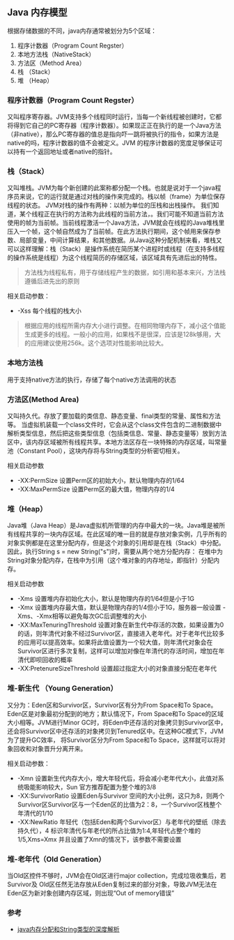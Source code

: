 ## Java 内存模型
根据存储数据的不同，java内存通常被划分为5个区域：

1. 程序计数器（Program Count Regster）
2. 本地方法栈（NativeStack）
3. 方法区（Method Area）
4. 栈 （Stack）
5. 堆 （Heap）

### 程序计数器（Program Count Regster） 
又叫程序寄存器。JVM支持多个线程同时运行，当每一个新线程被创建时，它都将得到它自己的PC寄存器（程序计数器）。如果现正正在执行的是一个Java方法（非native），那么PC寄存器的值总是指向吓一跳将被执行的指令，如果方法是native的吗，程序计数器的值不会被定义。JVM 的程序计数器的宽度足够保证可以持有一个返回地址或者native的指针。

### 栈（Stack）
又叫堆栈。JVM为每个新创建的此案称都分配一个栈。也就是说对于一个java程序员来说，它的运行就是通过对栈的操作来完成的。栈以帧（frame）为单位保存线程的状态。
JVM对栈的操作有两种：以帧为单位的压栈和出栈操作。
我们知道，某个线程正在执行的方法称为此线程的当前方法，。我们可能不知道当前方法使用的帧为当前帧。当前线程激活一个Java方法，JVM就会在线程的Java堆栈里压入一个帧，这个帧自然成为了当前帧。在此方法执行期间，这个帧用来保存参数、局部变量，中间计算结果，和其他数据。从Java这种分配机制来看，堆栈又可以这样理解：栈（Stack）是操作系统在简历某个进程时或线程（在支持多线程的操作系统是线程）为这个线程简历的存储区域，该区域具有先进后出的特性。

>方法栈为线程私有，用于存储线程产生的数据，如引用和基本来兴，方法栈遵循后进先出的原则

相关启动参数：

* -Xss 每个线程的栈大小
> 根据应用的线程所需内存大小进行调整。在相同物理内存下，减小这个值能生成更多的线程。一般小的应用，如果栈不是很深，应该是128k够用，大的应用建议使用256k。这个选项对性能影响比较大。

### 本地方法栈
用于支持native方法的执行，存储了每个native方法调用的状态

### 方法区(Method Area)
又叫持久代。存放了要加载的类信息、静态变量、final类型的常量、属性和方法等。
当虚拟机装载一个class文件时，它会从这个class文件包含的二进制数据中解析类型信息，然后把这些类型信息（包括类信息、常量、静态变量等）放到方法区中，该内存区域被所有线程共享。本地方法区存在一块特殊的内存区域，叫常量池（Constant Pool），这块内存将与String类型的分析密切相关。

相关启动参数

* -XX:PermSize  设置Perm区的初始大小，默认物理内存的1/64
* -XX:MaxPermSize  设置Perm区的最大值，物理内存的1/4


### 堆（Heap）
Java堆（Java Heap）是Java虚拟机所管理的内存中最大的一块。Java堆是被所有线程共享的一块内存区域。在此区域的唯一目的就是存放对象实例，几乎所有的对象实例都是在这里分配内存，但是这个对象的引用却是在栈（Stack）中分配。
因此，执行String s = new String("s")时，需要从两个地方分配内存：
在堆中为String对象分配内存，在栈中为引用（这个堆对象的内存地址，即指针）分配内存。

相关启动参数

* -Xms 设置堆内存初始化大小，默认是物理内存的1/64但是小于1G
* -Xmx 设置堆内存最大值，默认是物理内存的1/4但小于1G，服务器一般设置 -Xms、-Xmx相等以避免每次GC后调整堆的大小
* -XX:MaxTenuringThreshold 设置对象在新生代中存活的次数，如果设置为0的话，则年清代对象不经过Survivor区，直接进入老年代。对于老年代比较多的应用可以提高效率。如果将此值设置为一个较大值，则年清代对象会在Survivor区进行多次复制，这样可以增加对像在年清代的存活时间，增加在年清代即呗回收的概率
* -XX:PretenureSizeThreshold 设置超过指定大小的对象直接分配在老年代

### 堆-新生代 （Young Generation）
又分为：Eden区和Survivor区，Survivor区有分为From Space和To Space。Eden区是对象最初分配到的地方；默认情况下，From Space和To Space的区域大小相等。JVM进行Minor GC时，将Eden中还存活的对象拷贝到Survivor区中，还会将Survivor区中还存活的对象拷贝到Tenured区中。在这种GC模式下，JVM为了提升GC效率， 将Survivor区分为From Space和To Space，这样就可以将对象回收和对象晋升分离开来。

相关启动参数：
* -Xmn  设置新生代内存大小，增大年轻代后，将会减小老年代大小，此值对系统吸能影响较大，Sun 官方推荐配置为整个堆的3/8
* -XX:SurvivorRatio 设置Eden与Survivor 空间的大小比例，这只为8，则两个Survivor区Survivor区与一个Eden区的比值为2：8，一个Survivor区栈整个年清代的1/10
* -XX:NewRatio 年轻代（包括Eden和两个Survivor区）与老年代的壁纸（除去持久代），4 标识年清代与年老代的所占比值为1:4,年轻代占整个堆的1/5,Xms=Xmx 并且设置了Xmn的情况下，该参数不需要设置

### 堆-老年代（Old Generation）
当Old区控件不够时，JVM会在Old区进行major collection，完成垃圾收集后，若Survivor及 Old区任然无法存放从Eden复制过来的部分对象，导致JVM无法在Eden区为新对象创建内存区域，则出现“Out of memory错误”


### 参考
- [java内存分配和String类型的深度解析](http://my.oschina.net/xiaohui249/blog/170013)